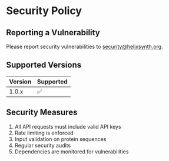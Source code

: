 # Security Policy

## Reporting a Vulnerability

Please report security vulnerabilities to security@helixsynth.org.

## Supported Versions

| Version | Supported          |
| ------- | ------------------ |
| 1.0.x   | :white_check_mark: |

## Security Measures

1. All API requests must include valid API keys
2. Rate limiting is enforced
3. Input validation on protein sequences
4. Regular security audits
5. Dependencies are monitored for vulnerabilities